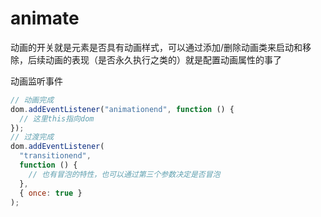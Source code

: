 # animate

动画的开关就是元素是否具有动画样式，可以通过添加/删除动画类来启动和移除，后续动画的表现（是否永久执行之类的）就是配置动画属性的事了

动画监听事件

```js
// 动画完成
dom.addEventListener("animationend", function () {
  // 这里this指向dom
});
// 过渡完成
dom.addEventListener(
  "transitionend",
  function () {
    // 也有冒泡的特性，也可以通过第三个参数决定是否冒泡
  },
  { once: true }
);
```
